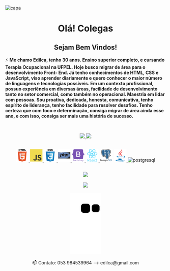 ![capa](https://user-images.githubusercontent.com/95315238/159235877-f72be60c-d25e-48e0-ac53-d292733db1d8.gif)

<h1 align="center" color ="red">Olá! Colegas</h1>
<h2 align="center"><strong>Sejam Bem Vindos!</strong></h2>

⚡ **Me chamo Edilca, tenho 30 anos. Ensino superior completo, e cursando Terapia Ocupacional na UFPEL. Hoje busco migrar de área para o desenvolvimento Front- End. Já tenho conhecimentos de HTML, CSS e JavaScript, viso aprender diariamente e quero conhecer o maior número de linguagens e tecnologias possíveis. Em um contexto profissional, possuo experiência em diversas áreas, facilidade de desenvolvimento tanto no setor comercial, como também no operacional. Maestria em lidar com pessoas. Sou proativa, dedicada, honesta, comunicativa, tenho espírito de liderança, tenho facilidade para resolver desafios. Tenho certeza que com foco e determinação, consiga migrar de área ainda esse ano, e com isso, consiga ser mais uma história de sucesso.**

##

##

<br>
<div align="center">
  <a href="https://github.com/Edilca">
  <img height="180em" src="https://github-readme-stats.vercel.app/api?username=Edilca&show_icons=true&theme=dark&include_all_commits=true&count_private=true"/>
  <img height="180em" src="https://github-readme-stats.vercel.app/api/top-langs/?username=Edilca&layout=compact&langs_count=7&theme=dark"/>
</div>
  
 ##

<div align = "center">
<img src="https://raw.githubusercontent.com/devicons/devicon/master/icons/html5/html5-original-wordmark.svg" alt="html5" width="40" height="40"/> </a> <a href="https://www.java.com" target="_blank"> 
<a href="https://developer.mozilla.org/en-US/docs/Web/JavaScript" target="_blank"> <img src="https://raw.githubusercontent.com/devicons/devicon/master/icons/javascript/javascript-original.svg" alt="javascript" width="40" height="40"/> </a> 
<a href="https://www.w3schools.com/css/" target="_blank"> <img src="https://raw.githubusercontent.com/devicons/devicon/master/icons/css3/css3-original-wordmark.svg" alt="css3" width="40" height="40"/> </a>
<a href="https://www.php.net" target="_blank"> <img src="https://raw.githubusercontent.com/devicons/devicon/master/icons/php/php-original.svg" alt="php" width="40" height="40"/> </a> 
  <a href="https://getbootstrap.com" target="_blank"> 
<img src="https://raw.githubusercontent.com/devicons/devicon/master/icons/bootstrap/bootstrap-plain-wordmark.svg" alt="bootstrap" width="40" height="40"/> </a> 
<a href="https://reactjs.org/" target="_blank"> <img src="https://raw.githubusercontent.com/devicons/devicon/master/icons/react/react-original-wordmark.svg" alt="react" width="40" height="40"/> </a> 
<img src="https://raw.githubusercontent.com/devicons/devicon/master/icons/postgresql/postgresql-original-wordmark.svg" alt="postgresql" width="40" height="40"/> </a> 
<a href="https://www.java.com" target="_blank"> <img src="https://raw.githubusercontent.com/devicons/devicon/master/icons/java/java-original.svg" alt="java" width="40" height="40"/> </a> 
<img src="https://user-images.githubusercontent.com/36648528/153305648-c9dccc2f-a205-4cef-8c40-dea62f59d813.png" alt="postgresql" width="40" height="40"/> </a> 
<a href="https://user-images.githubusercontent.com/36648528/153305648-c9dccc2f-a205-4cef-8c40-dea62f59d813.png" alt="java" width="40" height="40"/> </a> 
 </div>
 
 ##
 
 
 
<div align = "center">
  <div> 
  <a href="https://www.instagram.com/edilca_costa/" target="_blank"><img src="https://img.shields.io/badge/-Instagram-%23E4405F?style=for-the-badge&logo=instagram&logoColor=white" target="_blank"></a>

<a href="https://www.linkedin.com/in/edilca" target="_blank"><img src="https://img.shields.io/badge/-LinkedIn-%230077B5?style=for-the-badge&logo=linkedin&logoColor=white" target="_blank"></a>

![Snake animation](https://github.com/rafaballerini/rafaballerini/blob/output/github-contribution-grid-snake.svg)

</div>
📫 Contato: 053 984539964 --> edilca@gmail.com

</div>
